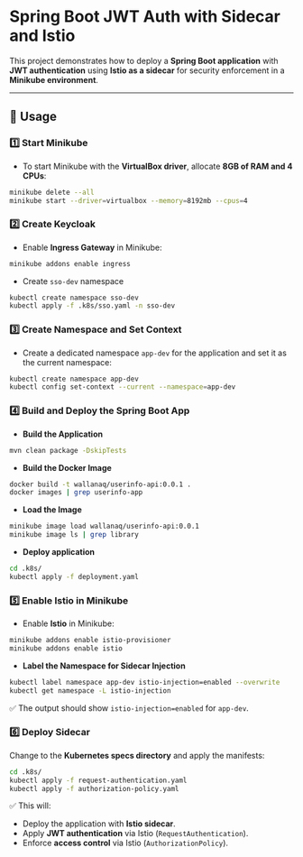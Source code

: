 # Spring Boot JWT Auth with Sidecar and Istio

This project demonstrates how to deploy a **Spring Boot application** with **JWT authentication** using **Istio as a sidecar** for security enforcement in a **Minikube environment**.

---

## **🚀 Usage**

### **1️⃣ Start Minikube**

- To start Minikube with the **VirtualBox driver**, allocate **8GB of RAM and 4 CPUs**:
```bash
minikube delete --all
minikube start --driver=virtualbox --memory=8192mb --cpus=4
```

### **2️⃣ Create Keycloak**
- Enable **Ingress Gateway** in Minikube:
```bash
minikube addons enable ingress
```

- Create `sso-dev` namespace
```bash
kubectl create namespace sso-dev
kubectl apply -f .k8s/sso.yaml -n sso-dev
```

### **3️⃣ Create Namespace and Set Context**
- Create a dedicated namespace `app-dev` for the application and set it as the current namespace:
```bash
kubectl create namespace app-dev
kubectl config set-context --current --namespace=app-dev
```

### **4️⃣ Build and Deploy the Spring Boot App**

- **Build the Application**
```bash
mvn clean package -DskipTests
```

- **Build the Docker Image**
```bash
docker build -t wallanaq/userinfo-api:0.0.1 .
docker images | grep userinfo-app
```

- **Load the Image**
```bash
minikube image load wallanaq/userinfo-api:0.0.1
minikube image ls | grep library
```

- **Deploy application**

```bash
cd .k8s/
kubectl apply -f deployment.yaml
```

### **5️⃣ Enable Istio in Minikube**

- Enable **Istio** in Minikube:
```bash
minikube addons enable istio-provisioner
minikube addons enable istio
```

- **Label the Namespace for Sidecar Injection**
```bash
kubectl label namespace app-dev istio-injection=enabled --overwrite
kubectl get namespace -L istio-injection
```
✅ The output should show `istio-injection=enabled` for `app-dev`.

### **6️⃣ Deploy Sidecar**

Change to the **Kubernetes specs directory** and apply the manifests:
```bash
cd .k8s/
kubectl apply -f request-authentication.yaml
kubectl apply -f authorization-policy.yaml
```

✅ This will:
- Deploy the application with **Istio sidecar**.
- Apply **JWT authentication** via Istio (`RequestAuthentication`).
- Enforce **access control** via Istio (`AuthorizationPolicy`).
